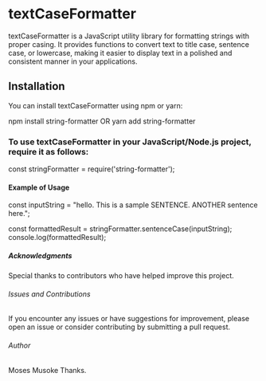 # textCaseFormatter

textCaseFormatter is a JavaScript utility library for formatting strings with proper casing. It provides functions to convert text to title case, sentence case, or lowercase, making it easier to display text in a polished and consistent manner in your applications.

## Installation

You can install textCaseFormatter using npm or yarn:

npm install string-formatter
OR
yarn add string-formatter


### To use textCaseFormatter in your JavaScript/Node.js project, require it as follows:
const stringFormatter = require('string-formatter');


#### Example of Usage

const inputString = "hello. This is a sample SENTENCE. ANOTHER sentence here.";

<!-- Convert the inputString to sentence case -->
const formattedResult = stringFormatter.sentenceCase(inputString);
console.log(formattedResult);
<!-- Output: "Hello. This is a sample sentence. Another sentence here." -->

##### Acknowledgments
Special thanks to contributors who have helped improve this project.

###### Issues and Contributions
If you encounter any issues or have suggestions for improvement, please open an issue or consider contributing by submitting a pull request.


###### Author
Moses Musoke
Thanks. 



